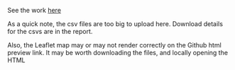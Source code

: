 See the work [here](https://htmlpreview.github.io/?https://github.com/AdK0101/jsc370-project/blob/main/JSC370-Midterm.html)

As a quick note, the csv files are too big to upload here. Download details for the csvs are in the report. 

Also, the Leaflet map may or may not render correctly on the Github html preview link. It may be worth downloading the files, and locally opening the HTML